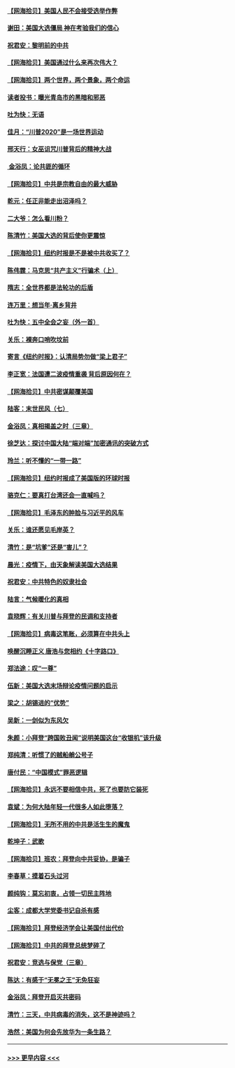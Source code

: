 #### [【网海拾贝】美国人民不会接受选举作弊](../pages/nsc993/n12528850.md?t=11061951) 
#### [谢田：美国大选僵局 神在考验我们的信心](../pages/nsc993/n12527932.md?t=11061951) 
#### [祝君安：黎明前的中共](../pages/nsc993/n12524071.md?t=11061951) 
#### [【网海拾贝】美国通过什么来再次伟大？](../pages/nsc993/n12523844.md?t=11061951) 
#### [【网海拾贝】两个世界，两个景象，两个命运](../pages/nsc993/n12521419.md?t=11061951) 
#### [读者投书：曝光青岛市的黑暗和邪恶](../pages/nsc993/n12520988.md?t=11061951) 
#### [吐为快：无语](../pages/nsc993/n12518588.md?t=11061951) 
#### [佳月：“川普2020”是一场世界运动](../pages/nsc993/n12518581.md?t=11061951) 
#### [邢天行：女巫诅咒川普背后的精神大战](../pages/nsc993/n12517257.md?t=11061951) 
#### [ 金浴凤：论共匪的循环](../pages/nsc993/n12517133.md?t=11061951) 
#### [【网海拾贝】中共是宗教自由的最大威胁](../pages/nsc993/n12516879.md?t=11061951) 
#### [乾元：任正非能走出沼泽吗？](../pages/nsc993/n12515831.md?t=11061951) 
#### [二大爷：怎么看川粉？](../pages/nsc993/n12515820.md?t=11061951) 
#### [陈清竹：美国大选的背后使你更震惊](../pages/nsc993/n12515589.md?t=11061951) 
#### [【网海拾贝】纽约时报是不是被中共收买了？](../pages/nsc993/n12515122.md?t=11061951) 
#### [陈伟霆：马克思“共产主义”行骗术（上）](../pages/nsc993/n12510217.md?t=11061951) 
#### [隋志：全世界都是法轮功的后盾](../pages/nsc993/n12510636.md?t=11061951) 
#### [连万里：想当年‧离乡背井](../pages/nsc993/n12510623.md?t=11061951) 
#### [吐为快：五中全会之妄（外一首）](../pages/nsc993/n12510470.md?t=11061951) 
#### [关乐：裸奔口哨吹坟前](../pages/nsc993/n12510403.md?t=11061951) 
#### [寄言《纽约时报》：认清局势勿做“梁上君子”](../pages/nsc993/n12510042.md?t=11061951) 
#### [李正宽：法国遭二波疫情重袭 背后原因何在？](../pages/nsc993/n12509971.md?t=11061951) 
#### [【网海拾贝】中共密谋颠覆美国](../pages/nsc993/n12509816.md?t=11061951) 
#### [陆客：末世民风（七）](../pages/nsc993/n12507822.md?t=11061951) 
#### [金浴凤：真相揭盖之时（三章）](../pages/nsc993/n12507804.md?t=11061951) 
#### [徐芝达：探讨中国大陆“端对端”加密通讯的突破方式](../pages/nsc993/n12507682.md?t=11061951) 
#### [玲兰：听不懂的“一带一路”](../pages/nsc993/n12507669.md?t=11061951) 
#### [【网海拾贝】纽约时报成了美国版的环球时报](../pages/nsc993/n12507053.md?t=11061951) 
#### [骆克仁：要真打台湾还会一直喊吗？](../pages/nsc993/n12506843.md?t=11061951) 
#### [【网海拾贝】毛泽东的肿脸与习近平的风车](../pages/nsc993/n12504537.md?t=11061951) 
#### [关乐：谁还愿见毛岸英？](../pages/nsc993/n12503866.md?t=11061951) 
#### [清竹：是“坑爹”还是“害儿”？](../pages/nsc993/n12503034.md?t=11061951) 
#### [晨光：疫情下，由天象解读美国大选结果](../pages/nsc993/n12502536.md?t=11061951) 
#### [祝君安：中共特色的奴隶社会](../pages/nsc993/n12501529.md?t=11061951) 
#### [陆言：气候暖化的真相](../pages/nsc993/n12501183.md?t=11061951) 
#### [袁晓辉：有关川普与拜登的民调和支持者](../pages/nsc993/n12500433.md?t=11061951) 
#### [【网海拾贝】病毒这笔账，必须算在中共头上](../pages/nsc993/n12500320.md?t=11061951) 
#### [唤醒沉睡正义 唐浩与您相约《十字路口》](../pages/nsc993/n12497980.md?t=11061951) 
#### [郑法途：叹“一尊”](../pages/nsc993/n12498837.md?t=11061951) 
#### [伍新：美国大选末场辩论疫情问题的启示](../pages/nsc993/n12498829.md?t=11061951) 
#### [梁之：胡锡进的“优势”](../pages/nsc993/n12498780.md?t=11061951) 
#### [吴新：一剑似为东风欠](../pages/nsc993/n12498772.md?t=11061951) 
#### [朱颜：小拜登“跨国败丑闻”说明美国这台“收银机”该升级](../pages/nsc993/n12498731.md?t=11061951) 
#### [郑纯清：听惯了的贼船艄公号子](../pages/nsc993/n12498721.md?t=11061951) 
#### [唐付民：“中国模式”罪恶逻辑](../pages/nsc993/n12498310.md?t=11061951) 
#### [【网海拾贝】永远不要相信中共，死了也要防它装死](../pages/nsc993/n12498162.md?t=11061951) 
#### [袁斌：为何大陆年轻一代很多人如此堕落？](../pages/nsc993/n12495696.md?t=11061951) 
#### [【网海拾贝】无所不用的中共是活生生的魔鬼](../pages/nsc993/n12495621.md?t=11061951) 
#### [乾坤子：武歌](../pages/nsc993/n12493391.md?t=11061951) 
#### [【网海拾贝】班农：拜登向中共妥协，是骗子](../pages/nsc993/n12492877.md?t=11061951) 
#### [李春草：摸着石头过河](../pages/nsc993/n12491121.md?t=11061951) 
#### [颜纯钩：莫忘初衷，占领一切民主阵地](../pages/nsc993/n12490965.md?t=11061951) 
#### [尘客：成都大学党委书记自杀有感](../pages/nsc993/n12490950.md?t=11061951) 
#### [【网海拾贝】拜登经济学会让美国付出代价](../pages/nsc993/n12489662.md?t=11061951) 
#### [【网海拾贝】中共的拜登总统梦碎了](../pages/nsc993/n12487896.md?t=11061951) 
#### [祝君安：竞选与保党（三章）](../pages/nsc993/n12487258.md?t=11061951) 
#### [陈达：有感于“无冕之王”无免狂妄](../pages/nsc993/n12485133.md?t=11061951) 
#### [金浴凤：拜登开启灭共密码](../pages/nsc993/n12485125.md?t=11061951) 
#### [清竹：三天，中共病毒的消失，这不是神迹吗？](../pages/nsc993/n12485027.md?t=11061951) 
#### [浩然：美国为何会先放华为一条生路？](../pages/nsc993/n12484997.md?t=11061951) 

----
#### [ >>> 更早内容 <<< ](../indexes/nsc993-earlier.md)
